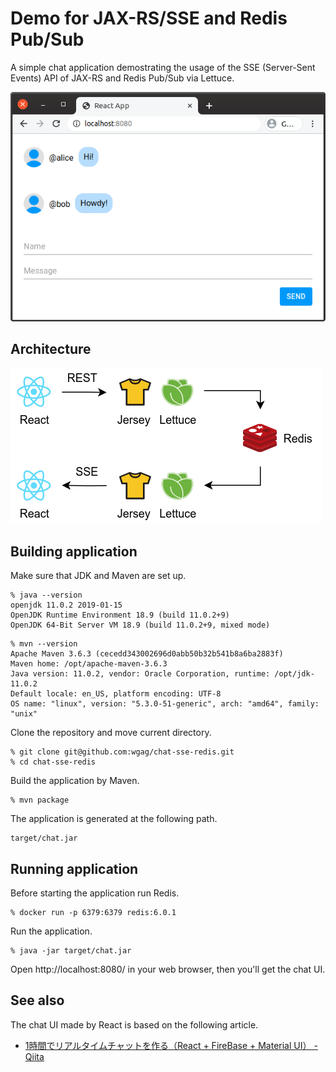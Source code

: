 # Demo for JAX-RS/SSE and Redis Pub/Sub 

A simple chat application demostrating the usage of the SSE (Server-Sent Events) API of JAX-RS and Redis Pub/Sub via Lettuce.

![Screenshot](docs/images/chat-screenshot.png)

## Architecture

![Architecture](docs/images/chat-architecture.png)

## Building application

Make sure that JDK and Maven are set up.

```
% java --version
openjdk 11.0.2 2019-01-15
OpenJDK Runtime Environment 18.9 (build 11.0.2+9)
OpenJDK 64-Bit Server VM 18.9 (build 11.0.2+9, mixed mode)
```

```
% mvn --version
Apache Maven 3.6.3 (cecedd343002696d0abb50b32b541b8a6ba2883f)
Maven home: /opt/apache-maven-3.6.3
Java version: 11.0.2, vendor: Oracle Corporation, runtime: /opt/jdk-11.0.2
Default locale: en_US, platform encoding: UTF-8
OS name: "linux", version: "5.3.0-51-generic", arch: "amd64", family: "unix"
```

Clone the repository and move current directory.

```
% git clone git@github.com:wgag/chat-sse-redis.git
% cd chat-sse-redis
```

Build the application by Maven.

```
% mvn package
```

The application is generated at the following path.

```
target/chat.jar
```

## Running application

Before starting the application run Redis.

```
% docker run -p 6379:6379 redis:6.0.1
```

Run the application.

```
% java -jar target/chat.jar
```

Open http://localhost:8080/ in your web browser, then you'll get the chat UI.

## See also

The chat UI made by React is based on the following article.

*  [1時間でリアルタイムチャットを作る（React + FireBase + Material UI） - Qiita](https://qiita.com/classfox/items/c27be0162076dd4bf539)
